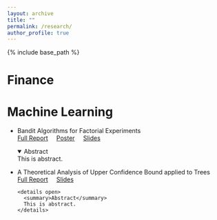 ```yaml
---
layout: archive
title: ""
permalink: /research/
author_profile: true
---
```


{% include base_path %}

# Finance

<!--   <div style="background-color:#D3D3D3;padding:20px;"> -->
# Machine Learning

* Bandit Algorithms for Factorial Experiments  
  [Full Report](https://yutongyan.xyz/files/) &nbsp;&nbsp;&nbsp; [Poster](https://yutongyan.xyz/files/) &nbsp;&nbsp;&nbsp;  [Slides](https://yutongyan.xyz/files/)
  <div class="language-plaintext highlighter-rouge">
    <details open>
        <summary>Abstract</summary>
          This is abstract. 
    </details>
  </div>

* A Theoretical Analysis of Upper Confidence Bound applied to Trees  
  [Full Report](https://yutongyan.xyz/files/) &nbsp;&nbsp;&nbsp; [Slides](https://yutongyan.xyz/files/)  
  ```
  <details open>
    <summary>Abstract</summary>
    This is abstract. 
  </details>
  ```
  
<!--   <details>
    <summary>Abstract</summary>
    This is abstract. 
  </details> -->


<!--
{% for post in site.writing-sample reversed %}
  {% include archive-single.html %}
{% endfor %}
-->
